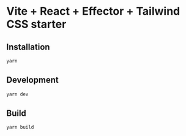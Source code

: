 # Vite + React + Effector + Tailwind CSS starter

## Installation

```sh
yarn
```

## Development

```sh
yarn dev
```

## Build

```sh
yarn build
```

